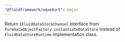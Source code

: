 ```yaml
---
"@fluidframework/aqueduct": major
---
```


Return `IFluidDataStoreChannel` interface from `PureDataObjectFactory.instantiateDataStore` instead of `FluidDataStoreRuntime` implementation class.

